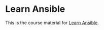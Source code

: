 # Learn Ansible

This is the course material for [Learn Ansible](https://robertdebock.nl/learn-ansible).
